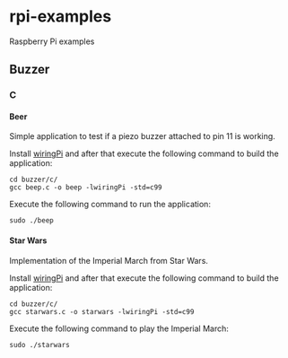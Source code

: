 # rpi-examples
Raspberry Pi examples

## Buzzer

### C

#### Beer

Simple application to test if a piezo buzzer attached to pin 11 is working.

Install [wiringPi](http://wiringpi.com/download-and-install/) and after that execute the following command to build the application:

```
cd buzzer/c/
gcc beep.c -o beep -lwiringPi -std=c99
```

Execute the following command to run the application:
```
sudo ./beep
```

#### Star Wars

Implementation of the Imperial March from Star Wars.

Install [wiringPi](http://wiringpi.com/download-and-install/) and after that execute the following command to build the application:

```
cd buzzer/c/
gcc starwars.c -o starwars -lwiringPi -std=c99
```

Execute the following command to play the Imperial March:
```
sudo ./starwars
```
